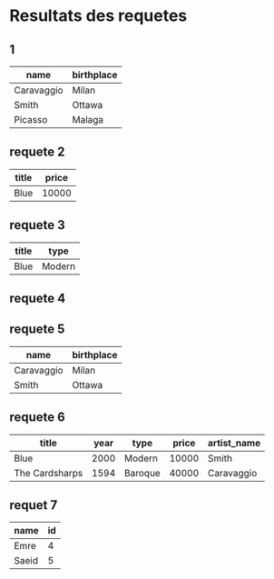# Resultats des requetes
## 1
|name|birthplace|
|-----|-----------|
|Caravaggio|	Milan|
|Smith|	Ottawa|
|Picasso|	Malaga|

## requete 2
|title|	price|
|------|------|
|Blue|	10000|

## requete 3

|title|	type|
|-----|------|
|Blue|	Modern|

## requete 4


## requete 5
|name|birthplace|
|-----|---------|
|Caravaggio|	Milan|
|Smith	|Ottawa|

## requete 6

|title|	year|	type|	price|	artist_name|
-------|----|-----|-------|------------|
|Blue	|2000|	Modern|	10000	|Smith|
|The Cardsharps|	1594|	Baroque|	40000|	Caravaggio|

## requet 7
|name|	id|
-----|-----|
|Emre|	4|
|Saeid|5|
